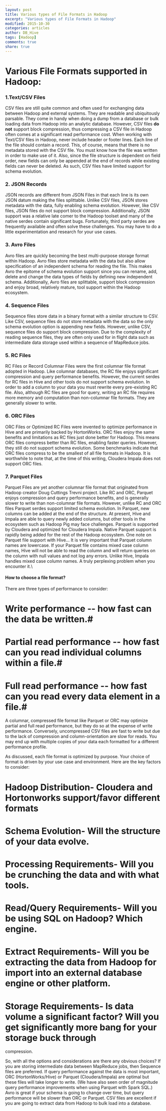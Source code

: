 ```yaml
---
layout: post
title: Various types of File Formats in Hadoop
excerpt: "Various types of File Formats in Hadoop"
modified: 2015-10-30
categories: articles
author: DB_Hive
tags: [Hadoop]
comments: true
share: true
---
```



# Various File Formats supported in Hadoop:

### 1.Text/CSV Files
CSV files are still quite common and often used for exchanging data between Hadoop and external systems. 
They are readable and ubiquitously parsable. They come in handy when doing a dump from a database or bulk loading data from 
Hadoop into an analytic database. However, CSV files <b>do not</b> support block compression, thus compressing a CSV file in Hadoop 
often comes at a significant read performance cost.
When working with Text/CSV files in Hadoop, never include header or footer lines.
Each line of the file should contain a record. This, of course, means that there is no metadata stored with 
the CSV file. You must know how the file was written in order to make use of it. Also, since the file structure is 
dependent on field order, new fields can only be appended at the end of records while existing fields can never be deleted. 
As such, CSV files have limited support for schema evolution.
 
### 2. JSON Records

JSON records are different from JSON Files in that each line is its own JSON datum making the files splittable. 
Unlike CSV files, JSON stores metadata with the data, fully enabling schema evolution.
However, like CSV files, JSON files do not support block compression. 
Additionally, JSON support was a relative late comer to the Hadoop toolset and many of the native serdes contain significant bugs. 
Fortunately, third party serdes are frequently available and often solve these challenges. 
You may have to do a little experimentation and research for your use cases.

### 3. Avro Files

Avro files are quickly becoming the best multi-purpose storage format within Hadoop. 
Avro files store metadata with the data but also allow specification of an independent schema for reading the file. 
This makes Avro the epitome of schema evolution support since you can rename, add, delete and change the data types of fields by 
defining new independent schema. Additionally, Avro files are splittable, support block compression and enjoy broad, 
relatively mature, tool support within the Hadoop ecosystem.

### 4. Sequence Files

Sequence files store data in a binary format with a similar structure to CSV. Like CSV, sequence files do not store metadata 
with the data so the only schema evolution option is appending new fields. However, unlike CSV, sequence files do support
block compression. Due to the complexity of reading sequence files, they are often only used for in flight data such as 
intermediate data storage used within a sequence of MapReduce jobs.

### 5. RC Files

RC Files or Record Columnar Files were the first columnar file format adopted in Hadoop. Like columnar databases, 
the RC file enjoys significant compression and query performance benefits. However, the current serdes for RC files in Hive 
and other tools do not support schema evolution. In order to add a column to your data you must rewrite every pre-existing RC 
file. Also, although RC files are good for query, writing an RC file requires more memory and computation than non-columnar file formats. 
They are generally slower to write.

### 6. ORC Files

ORC Files or Optimized RC Files were invented to optimize performance in Hive and are primarily backed by HortonWorks. 
ORC files enjoy the same benefits and limitations as RC files just done better for Hadoop. This means ORC files compress better than 
RC files, enabling faster queries. However, they still do not support schema evolution. 
Some benchmarks indicate that ORC files compress to be the smallest of all file formats in Hadoop. It is worthwhile to note that,
at the time of this writing, Cloudera Impala does not support ORC files.

### 7. Parquet Files

Parquet Files are yet another columnar file format that originated from Hadoop creator Doug Cuttings Trevni project. 
Like RC and ORC, Parquet enjoys compression and query performance benefits, and is generally slower to write than non-columnar file
formats. However, unlike RC and ORC files Parquet serdes support limited schema evolution. In Parquet, new columns can be added at 
the end of the structure. At present, Hive and Impala are able to query newly added columns, but other tools in the ecosystem such 
as Hadoop Pig may face challenges. Parquet is supported by Cloudera and optimized for Cloudera Impala. Native Parquet support is 
rapidly being added for the rest of the Hadoop ecosystem.
One note on Parquet file support with Hive... It is very important that Parquet column names are lowercase. If your Parquet file 
contains mixed case column names, Hive will not be able to read the column and will return queries on the column with null 
values and not log any errors. Unlike Hive, Impala handles mixed case column names. A truly perplexing problem when you encounter it.\


#### How to choose a file format?
There are three types of performance to consider: 
# Write performance -- how fast can the data be written.#
# Partial read performance -- how fast can you read individual columns within a file.#
# Full read performance -- how fast can you read every data element in a file.#


A columnar, compressed file format like Parquet or ORC may optimize partial and full read performance, but they do so at the expense
of write performance. Conversely, uncompressed CSV files are fast to write but due to the lack of compression and column-orientation 
are slow for reads. You may end up with multiple copies of your data each formatted for a different performance profile. 

As discussed, each file format is optimized by purpose. Your choice of format is driven by your use case and environment. 
Here are the key factors to consider:
# Hadoop Distribution- Cloudera and Hortonworks support/favor different formats
# Schema Evolution- Will the structure of your data evolve.
# Processing Requirements- Will you be crunching the data and with what tools.
# Read/Query Requirements- Will you be using SQL on Hadoop? Which engine.
# Extract Requirements- Will you be extracting the data from Hadoop for import into an external database engine or other platform.
# Storage Requirements- Is data volume a significant factor? Will you get significantly more bang for your storage buck through
compression.


So, with all the options and considerations are there any obvious choices? If you are storing intermediate data between MapReduce jobs, then Sequence files are preferred. 
If query performance against the data is most important, ORC (HortonWorks/Hive) or Parquet (Cloudera/Impala) are optimal 
but these files will take longer to write. 
(We have also seen order of magnitude query performance improvements when using Parquet with Spark SQL.)
Avro is great if your schema is going to change over time, but query performance will be slower than ORC or Parquet.
CSV files are excellent if you are going to extract data from Hadoop to bulk load into a database.
